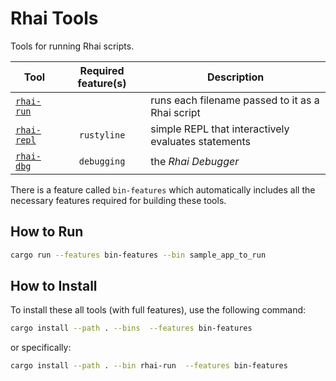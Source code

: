Rhai Tools
==========

Tools for running Rhai scripts.

| Tool                                                                             | Required feature(s) | Description                                         |
| -------------------------------------------------------------------------------- | :-----------------: | --------------------------------------------------- |
| [`rhai-run`](https://github.com/rhaiscript/rhai/blob/main/src/bin/rhai-run.rs)   |                     | runs each filename passed to it as a Rhai script    |
| [`rhai-repl`](https://github.com/rhaiscript/rhai/blob/main/src/bin/rhai-repl.rs) |     `rustyline`     | simple REPL that interactively evaluates statements |
| [`rhai-dbg`](https://github.com/rhaiscript/rhai/blob/main/src/bin/rhai-dbg.rs)   |     `debugging`     | the _Rhai Debugger_                                 |

There is a feature called `bin-features` which automatically includes all the necessary features
required for building these tools.


How to Run
----------

```sh
cargo run --features bin-features --bin sample_app_to_run
```


How to Install
--------------

To install these all tools (with full features), use the following command:

```sh
cargo install --path . --bins  --features bin-features
```

or specifically:

```sh
cargo install --path . --bin rhai-run  --features bin-features
```
